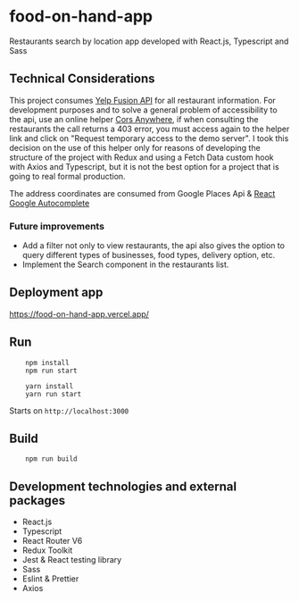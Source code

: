 # food-on-hand-app
Restaurants search by location app developed with React.js, Typescript and Sass

## Technical Considerations
This project consumes <a href="https://www.yelp.com/developers/documentation/v3/get_started" target="_blank">Yelp Fusion API</a> for all restaurant information.
For development purposes and to solve a general problem of accessibility to the api, use an online helper 
<a href="https://cors-anywhere.herokuapp.com/corsdemo" target="_blank">Cors Anywhere</a>, if when consulting the restaurants the call returns a 403 error, you must 
access again to the helper link and click on "Request temporary access to the demo server". 
I took this decision on the use of this helper only for reasons of developing the structure of 
the project with Redux and using a Fetch Data custom hook with Axios and Typescript, but it is not the best 
option for a project that is going to real formal production.

The address coordinates are consumed from Google Places Api & <a href="https://github.com/ErrorPro/react-google-autocomplete#readme" target="_blank">React Google Autocomplete</a>

### Future improvements

- Add a filter not only to view restaurants, the api also gives the option to query different types of businesses, food types, delivery option, etc.
- Implement the Search component in the restaurants list.


## Deployment app
https://food-on-hand-app.vercel.app/

## Run

```
    npm install
    npm run start
```

```
    yarn install
    yarn run start
```

Starts on `http://localhost:3000`

## Build

```
    npm run build
```

## Development technologies and external packages

- React.js
- Typescript
- React Router V6
- Redux Toolkit
- Jest & React testing library
- Sass
- Eslint & Prettier
- Axios
